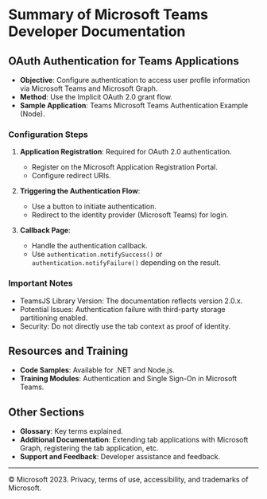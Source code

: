 # Summary of Microsoft Teams Developer Documentation

## OAuth Authentication for Teams Applications
- **Objective**: Configure authentication to access user profile information via Microsoft Teams and Microsoft Graph.
- **Method**: Use the Implicit OAuth 2.0 grant flow.
- **Sample Application**: Teams Microsoft Teams Authentication Example (Node).

### Configuration Steps
1. **Application Registration**: Required for OAuth 2.0 authentication.
   - Register on the Microsoft Application Registration Portal.
   - Configure redirect URIs.

2. **Triggering the Authentication Flow**: 
   - Use a button to initiate authentication.
   - Redirect to the identity provider (Microsoft Teams) for login.

3. **Callback Page**: 
   - Handle the authentication callback.
   - Use `authentication.notifySuccess()` or `authentication.notifyFailure()` depending on the result.

### Important Notes
- TeamsJS Library Version: The documentation reflects version 2.0.x.
- Potential Issues: Authentication failure with third-party storage partitioning enabled.
- Security: Do not directly use the tab context as proof of identity.

## Resources and Training
- **Code Samples**: Available for .NET and Node.js.
- **Training Modules**: Authentication and Single Sign-On in Microsoft Teams.

## Other Sections
- **Glossary**: Key terms explained.
- **Additional Documentation**: Extending tab applications with Microsoft Graph, registering the tab application, etc.
- **Support and Feedback**: Developer assistance and feedback.

---

© Microsoft 2023. Privacy, terms of use, accessibility, and trademarks of Microsoft.

